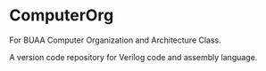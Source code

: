 # ComputerOrg
For BUAA  Computer Organization and Architecture Class. 

A version code repository for Verilog code and assembly language.
